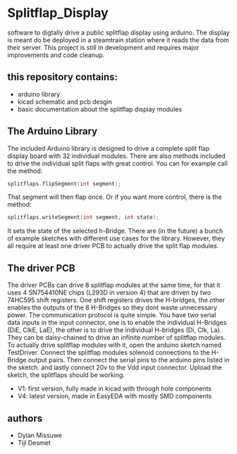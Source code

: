 # Splitflap_Display
software to digtally drive a public splitflap display using arduino. The display is meant do be deployed in a steamtrain station where it reads the data from their server.
This project is still in development and requires major improvements and code cleanup.

## this repository contains:
* arduino library
* kicad schematic and pcb desgin
* basic documentation about the splitflap display modules

## The Arduino Library
The included Arduino library is designed to drive a complete split flap display board with 32 individual modules. There are also methods included to drive the individual split flaps with great control. You can for example call the method:
```c++
splitflaps.flipSegment(int segment);
```
That segment will then flap once. Or if you want more control, there is the method: 
```c++
splitflaps.writeSegment(int segment, int state);
```
It sets the state of the selected h-Bridge. There are (in the future) a bunch of example sketches with different use cases for the library. However, they all require at least one driver PCB to actually drive the split flap modules.

## The driver PCB
The driver PCBs can drive 8 splitflap modules at the same time, for that it uses 4 SN754410NE chips (L293D in version 4) that are driven by two 74HC595 shift registers. One shift registers drives the H-bridges, the other enables the outputs of the 8 H-Bridges so they dont waste unnecessary power. The communication protocol is quite simple. You have two serial data inputs in the input connector, one is to enable the individual H-Bridges (DiE, ClkE, LaE), the other is to drive the individual H-bridges (Di, Clk, La). They can be daisy-chained to drive an infinite number of splitflap modules. <br> To actually drive splitflap modules with it, open the arduino sketch named TestDriver. Connect the splitflap modules solenoid connections to the H-Bridge output pairs. Then connect the serial pins to the arduino pins listed in the sketch. and lastly connect 20v to the Vdd input connector. Upload the sketch, the splitflaps should be working.

* V1: first version, fully made in kicad with through hole components
* V4: latest version, made in EasyEDA with mostly SMD components

## authors
* Dylan Missuwe
* Tijl Desmet
